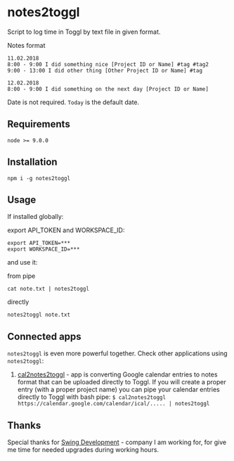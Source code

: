 # notes2toggl
Script to log time in Toggl by text file in given format.

Notes format
```
11.02.2018
8:00 - 9:00 I did something nice [Project ID or Name] #tag #tag2
9:00 - 13:00 I did other thing [Other Project ID or Name] #tag

12.02.2018
8:00 - 9:00 I did something on the next day [Project ID or Name]
```

Date is not required. `Today` is the default date.

## Requirements
```
node >= 9.0.0
```

## Installation
```
npm i -g notes2toggl
```

## Usage
If installed globally:

export API_TOKEN and WORKSPACE_ID:
```
export API_TOKEN=***
export WORKSPACE_ID=***
```
and use it:

from pipe
```
cat note.txt | notes2toggl
```

directly
```
notes2toggl note.txt
```

## Connected apps
`notes2toggl` is even more powerful together. Check other applications using `notes2toggl`:

1. [cal2notes2toggl](https://github.com/kulak-at/cal2notes2toggl) -
app is converting Google calendar entries to notes format that can be uploaded directly to Toggl. If you will create a proper entry (with a proper project name) you can pipe your calendar entries directly to Toggl with bash pipe: `$ cal2notes2toggl https://calendar.google.com/calendar/ical/..... | notes2toggl`

## Thanks
Special thanks for [Swing Development](https://www.swingdev.io) - company I am working for, for give me time for needed upgrades during working hours.
